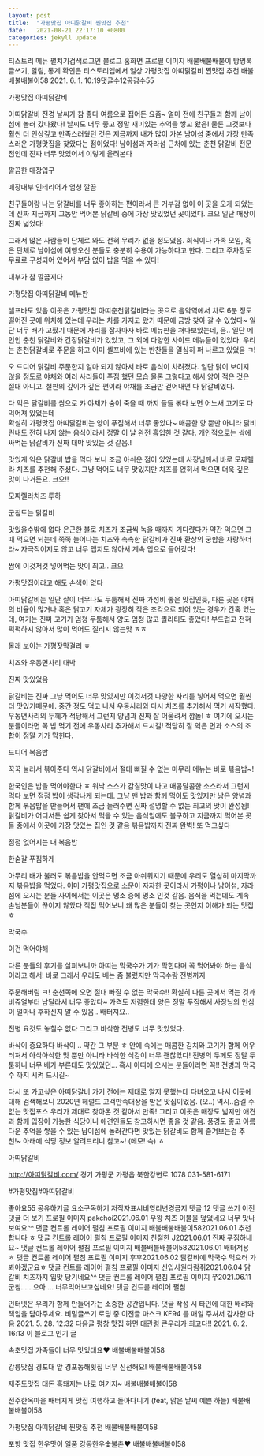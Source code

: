 ```yaml
---
layout: post
title:  "가평맛집 아띠닭갈비 찐맛집 추천"
date:   2021-08-21 22:17:10 +0800
categories: jekyll update
---
```

티스토리 메뉴 펼치기검색로그인
블로그 홈화면
프로필 이미지
배불배불배불이
방명록
글쓰기, 알림, 통계 확인은 티스토리앱에서
일상
가평맛집 아띠닭갈비 찐맛집 추천
배불배불배불이58
2021. 6. 1. 10:19댓글수12공감수55

가평맛집 아띠닭갈비

아띠닭갈비 전경 날씨가 참 좋다
여름으로 접어든 요즘~ 얼마 전에 친구들과
함께 남이섬에 놀러 갔다왔다!
날씨도 너무 좋고 정말 재미있는
추억을 쌓고 왔음! 물론 그것보다
훨씬 더 인상깊고 만족스러웠던 것은
지금까지 내가 많이 가본 남이섬 중에서
가장 만족스러운 가평맛집을 찾았다는
점이었다! 남이섬과 자라섬 근처에
있는 춘천 닭갈비 전문점인데 진짜
너무 맛있어서 이렇게 올려본다

 

 


깔끔한 매장입구

매장내부 인테리어가 엄청 깔끔
 

친구들이랑 나는 닭갈비를 너무 좋아하는
편이라서 큰 거부감 없이 이 곳을 오게 
되었는데 진짜 지금까지 그동안 먹어본
닭갈비 중에 가장 맛있었던 곳이었다. 크으
일단 매장이 진짜 넓었다!

그래서 많은 사람들이
단체로 와도 전혀 무리가 없을 정도였음.
회식이나 가족 모임, 혹은 단체로 남이섬에
여행오신 분들도 충분히 수용이 가능하다고 한다.
그리고 주차장도 무료로 구성되어 있어서
부담 없이 밥을 먹을 수 있다! 

 

 

 


내부가 참 깔끔지다

가평맛집 아띠닭갈비 메뉴판
 


셀프바도 있음
이곳은 가평맛집 아띠춘천닭갈비라는 곳으로 음악역에서
차로 6분 정도 떨어진 곳에 위치해 있는데
우리는 차를 가지고 왔기 때문에 금방 
찾아 갈 수 있었다~ 일단 너무 배가 고팠기
때문에 자리를 잡자마자 바로 메뉴판을 
쳐다보았는데, 음.. 일단 메인인 춘천 닭갈비와
간장닭갈비가 있었고, 그 외에 다양한 사이드
메뉴들이 있었다.
우리는 춘천닭갈비로 주문을 하고 이미 셀프바에 있는
반찬들을 열심히 퍼 나르고 있었음 ㅋ! 

 

 

 


오 드디어 닭갈비
주문한지 얼마 되지 않아서 바로 음식이
차려졌다. 일단 닭이 보이지 않을 정도로
야채와 여러 사리들이 푸짐 했던 모습
물론 그렇다고 해서 양이 적은 것은 절대
아니고. 철판의 깊이가 깊은 편이라 야채를
조금만 걷어내면 다 닭갈비였다.

 

 



다 익은 닭갈비를 쌈으로 캬
야채가 숨이 죽을 때 까지 들들 볶다 보면
어느새 고기도 다 익어져 있었는데  
확실히 가평맛집 아띠닭갈비는 양이 푸짐해서
너무 좋았다~ 매콤한 향 뿐만 아니라 
닭비린내도 전혀 나지 않는 음식이라서
정말 이 날 완전 흡입한 것 같다.
개인적으로는 쌈에 싸먹는 닭갈비가 진짜
대박 맛있는 것 같음.!

 

 


맛있게 익은 닭갈비
밥을 먹다 보니 조금 아쉬운 점이 있었는데
사장님께서 바로 모짜렐라 치즈를 추천해
주셨다. 그냥 먹어도 너무 맛있지만
치즈를 얹혀서 먹으면 더욱 깊은 맛이
나거든요. 크으!! 

 

 


모짜렐라치즈 투하

군침도는 닭갈비

맛있을수밖에 없다
은근한 불로 치즈가 조금씩 녹을 때까지
기다렸다가 약간 익으면 그때 먹으면 되는데
쭉쭉 늘어나는 치즈와 촉촉한 닭갈비가
진짜 환상의 궁합을 자랑하더라~
자극적이지도 않고 너무 맵지도 않아서
계속 입으로 들어갔다!

 

 



쌈에 이것저것 넣어먹는 맛이 최고.. 크으
 

가평맛집이라고 해도 손색이 없다

아띠닭갈비는 일단 살이
너무나도 두툼해서 진짜 가성비 좋은
맛집인듯, 다른 곳은 야채의 비율이
많거나 혹은 닭고기 자체가 굉장히
작은 조각으로 되어 있는 경우가 간혹
있는데, 여기는 진짜 고기가 엄청
두툼해서 양도 엄청 많고 퀄리티도 좋았다!
부드럽고 전혀 퍽퍽하지 않아서 많이
먹어도 질리지 않는맛 ㅎㅎ

 

 


몰래 보이는 가평잣막걸리 ㅎ

치즈와 우동면사리 대박

진짜 맛있었음
 

닭갈비는 진짜 그냥 먹어도 너무
맛있지만 이것저것 다양한 사리를 넣어서
먹으면 훨씬 더 맛있기때문에. 중간 정도
먹고 나서 우동사리와 다시 치즈를 추가해서
먹기 시작했다. 우동면사리의 두께가
적당해서 그런지 양념과 진짜 잘 어울려서 깜놀! ㅎ
여기에 오시는 분들이라면 꼭 밥 먹기 전에
우동사리 추가해서 드시길! 적당히 잘 익은
면과 소스의 조합이 정말 기가 막힌다.

 

 


드디어 볶음밥

꾹꾹 눌러서 볶아준다
역시 닭갈비에서 절대 빠질 수 없는
마무리 메뉴는 바로 볶음밥~!

한국인은 밥을 먹어야한다 ㅎ
워낙 소스가 감칠맛이 나고 매콤달콤한
소스라서 그런지 먹다 보면 점점 밥이
생각나게 되는데. 그냥 맨 밥과 함께
먹어도 맛있지만 남은 양념과 함께 볶음밥을
만들어서 팬에 조금 눌러주면 진짜 설명할 수
없는 최고의 맛이 완성됨!
닭갈비가 어디서든 쉽게 찾아서 먹을 수
있는 음식임에도 불구하고 지금까지 먹어본
곳들 중에서 이곳에 가장 맛있는 집인 것
같음 볶음밥까지 진짜 완벽! 또 먹고싶다

 

 

 


점점 없어지는 내 볶음밥

한숟갈 푸짐하게
 

아무리 배가 불러도 볶음밥을 안먹으면
조금 아쉬워지기 때문에 우리도 열심히 
마지막까지 볶음밥을 먹었다. 이미 
가평맛집으로 소문이 자자한 곳이라서 가평이나
남이섬, 자라섬에 오시는 분들 사이에서는
이곳은 명소 중에 명소 인것 같음.
음식을 먹는데도 계속 손님분들이
끊이지 않았다 직접 먹어보니 왜 많은
분들이 찾는 곳인지 이해가 되는 맛집 ㅎ

 

 


막국수


이건 먹어야해
 

다른 분들의 후기를 살펴보니까 아띠는
막국수가 기가 막힌다며 꼭 먹어봐야
하는 음식이라고 해서! 바로 그래서
우리도 배는 좀 불렀지만 막국수랑 전병까지

주문해버림 ㅋ! 춘천쪽에 오면 절대 빠질 수
없는 막국수!! 확실히 다른 곳에서 먹는
것과 비쥬얼부터 남달라서 너무 좋았다~
가격도 저렴한데 양은 정말 푸짐해서 사장님의
인심이 얼마나 후하신지 알 수 있음.. 배터져요..

 



전병 요것도 놓칠수 없다
그리고 바삭한 전병도 너무 맛있었다.

바삭이 중요하다 바삭이 .. 약간 그 부분 ㅎ
안에 속에는 매콤한 김치와 고기가 함께
어우러져서 아삭아삭한 맛 뿐만 아니라
바삭한 식감이 너무 괜찮았다!
전병의 두께도 정말 두툼하니 너무
배가 부른대도 맛있었던... 혹시 아띠에 오시는 분들이라면
꼭!! 전병과 막국수 까지 시켜 드시길~

 

 


다시 또 가고싶은 아띠닭갈비
가기 전에는 제대로 알지 못했는데
다녀오고 나서 이곳에 대해 검색해보니
2020년 헤럴드 고객만족대상을 받은 맛집이었음. (오..)
역시..숨길 수 없는 맛집포스 우리가 제대로
찾아온 것 같아서 만족! 그리고 이곳은 매장도 넓지만
애견과 함께 입장이 가능한 식당이니
애견인들도 참고하시면 좋을 것 같음.
풍경도 좋고 아름다운 추억을 쌓을 수 있는
남이섬에 놀러간다면 맛있는 닭갈비도 함께
즐겨보는걸 추천!~ 아래에 식당 정보
알려드리니 참고~! (메모! 슥) ㅎ

 

 


아띠닭갈비
 

http://아띠닭갈비.com/
경기 가평군 가평읍 북한강변로 1078
031-581-6171

#가평맛집#아띠닭갈비

좋아요55
공유하기글 요소구독하기
저작자표시비영리변경금지
댓글 12
댓글 쓰기
이전 댓글 더 보기
프로필 이미지
pakchoi2021.06.01
우왕 치즈 이불을 덮었네요 너무 맛나보여요^^
댓글 컨트롤 레이어 펼침
프로필 이미지
배불배불배불이582021.06.01
추천합니다 ㅎ
댓글 컨트롤 레이어 펼침
프로필 이미지
친절한 J2021.06.01
진짜 푸짐하네요~
댓글 컨트롤 레이어 펼침
프로필 이미지
배불배불배불이582021.06.01
배터져용 ㅎ
댓글 컨트롤 레이어 펼침
프로필 이미지
후후2021.06.02
닭갈비에 막국수 먹으러 가봐야겠군요ㅎ
댓글 컨트롤 레이어 펼침
프로필 이미지
신입사원다람쥐2021.06.04
닭갈비 치즈까지 입맛 당기네요^^
댓글 컨트롤 레이어 펼침
프로필 이미지
쭈2021.06.11
군침......으아 ... 너무먹어보고싶네요!
댓글 컨트롤 레이어 펼침

인터넷은 우리가 함께 만들어가는 소중한 공간입니다. 댓글 작성 시 타인에 대한 배려와 책임을 담아주세요.
비밀글쓰기
로딩 중
이전글
마스크 KF94 를 매일 주셔서 감사한 마음
2021. 5. 28. 12:32
다음글
평창 맛집 하면 대관령 큰우리가 최고다!!
2021. 6. 2. 16:13
이 블로그 인기 글

속초맛집 가족들이 너무 맛있대요♥
배불배불배불이58

강릉맛집 경포대 앞 경포동해횟집 너무 신선해요!
배불배불배불이58

제주도맛집 대돈 흑돼지는 바로 여기지~
배불배불배불이58

전주한옥마을 배터지게 맛집 여행하고 돌아다니기 (feat, 맑은 날씨 예쁜 하늘)
배불배불배불이58

가평맛집 아띠닭갈비 찐맛집 추천
배불배불배불이58

포항 맛집 한우맛이 일품 강동한우숯불촌♥
배불배불배불이58